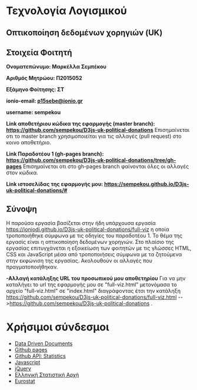 # Τεχνολογία Λογισμικού

## Οπτικοποίηση δεδομένων χορηγιών (UK)

## Στοιχεία Φοιτητή

**Ονοματεπώνυμο: Μαρκέλλα Σεμπέκου**

**Αριθμός Μητρώου: Π2015052**

**Εξάμηνο Φοίτησης: ΣΤ**

**ionio-email: p15sebe@ionio.gr**

**username: sempekou**

**Link αποθετήριου κώδικα της εφαρμογής (master branch): https://github.com/sempekou/D3js-uk-political-donations**
Επισημαίνεται οτι το master branch χρησιμοποιείται για τις αλλαγές (pull request) στο κοινο αποθετήριο.

**Link Παραδοτέου 1 (gh-pages branch): https://github.com/sempekou/D3js-uk-political-donations/tree/gh-pages**
Επισημαίνεται οτι στο gh-pages branch φαίνονται όλες οι αλλαγές στον κώδικα.

**Link ιστοσελίδας της εφαρμογής μου: https://sempekou.github.io/D3js-uk-political-donations/#**

## Σύνοψη
Η παρούσα εργασία βασίζεται στην ήδη υπάρχουσα εργασία https://ioniodi.github.io/D3js-uk-political-donations/full-viz η οποία τροποποιήθηκε σύμφωνα με τις οδηγίες του παραδοτέου 1. Το θέμα της εργασίς είναι η οπτικοποίηση δεδομένων χορηγιών. Στο πλαίσιο της εργασίας επιτυγχάνεται η εξοικείωση των φοιτητών με τις γλώσσες HTML, CSS και JavaScript μέσα από τροποποιήσεις σύμφωνα με τα ζητούμενα στην εκφώνιση της εργασίας. Ακολουθούν οι αλλαγές που πραγματοποιήθηκαν.




**-Αλλαγή κατάληξης URL του προσωπικού μου αποθετηρίου**
Για να μην καταλήγει το url της εφαρμογής μου σε "full-viz.html" μετονόμασα το αρχείο "full-viz.html" σε "index.html" διαγράφοντας έτσι την κατάληξη https://github.com/sempekou/D3js-uk-political-donations/full-viz.html -->https://github.com/sempekou/D3js-uk-political-donations .


# Χρήσιμοι σύνδεσμοι

* [Data Driven Documents](https://d3js.org/)
* [Github pages](https://pages.github.com/)
* [Github API: Statistics](https://developer.github.com/v3/repos/statistics/)
* [Javascript](https://www.javascript.com/)
* [jQuery](https://jquery.com/)
* [Ελληνική Στατιστική Αρχή](http://www.statistics.gr/)
* [Eurostat](http://ec.europa.eu/eurostat/)
